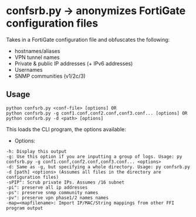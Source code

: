 # confsrb.py -> anonymizes FortiGate configuration files

Takes in a FortiGate configuration file and obfuscates the following:

- hostnames/aliases
- VPN tunnel names
- Private & public IP addresses (+ IPv6 addresses)
- Usernames
- SNMP communities (v1/2c/3)

## Usage

```
python confsrb.py <conf-file> [options] OR
python confsrb.py -g conf1.conf,conf2.conf,conf3.conf... [options] OR
python confsrb.py -d <path> [options]
```

This loads the CLI program, the options available:

- Options:
```
-h: Display this output
-g: Use this option if you are inputting a group of logs. Usage: py confsrb.py -g conf1.conf,conf2.conf,conf3.conf... <options>
-d: Same as -g, but specifying a whole directory. Usage: py confsrb.py -d [path] <options> (Assumes all files in the directory are configuration files)
-sPIP": Scrub private IPs. Assumes /16 subnet
-pi": preserve all ip addresses
-ps": preserve snmp community names
-pv": preserve vpn phase1/2 names names
-map=<mapfilename>: Import IP/MAC/String mappings from other FFI program output
```